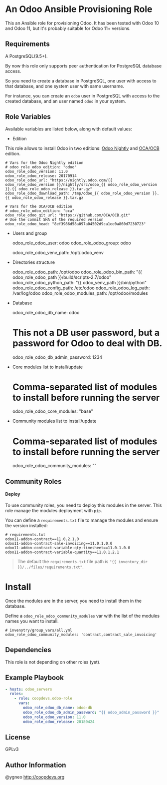 An Odoo Ansible Provisioning Role
=========================================

This an Ansible role for provisioning Odoo. It has been tested with Odoo 10 and Odoo 11, but it's probably suitable for Odoo 11+ versions.

Requirements
------------

A PostgreSQL(9.5+).

By now this role only supports peer authentication for PostgreSQL database access.

So you need to create a database in PostgreSQL, one user with access to that database, and one system user with same username.

For instance, you can create an `odoo` user in PostgreSQL with access to the created database, and an user named `odoo` in your system.

Role Variables
--------------
Available variables are listed below, along with default values:

* Edition

This role allows to install Odoo in two editions: [Odoo Nightly](http://nightly.odoo.com/) and [OCA/OCB](https://github.com/OCA/OCB.git) edition.

    # Vars for the Odoo Nightly edition
    # odoo_role_odoo_edition: "odoo"
    odoo_role_odoo_version: 11.0
    odoo_role_odoo_release: 20170914
    odoo_role_odoo_url: "https://nightly.odoo.com/{{ odoo_role_odoo_version }}/nightly/src/odoo_{{ odoo_role_odoo_version }}.{{ odoo_role_odoo_release }}.tar.gz"
    odoo_role_odoo_download_path: /tmp/odoo_{{ odoo_role_odoo_version }}.{{ odoo_role_odoo_release }}.tar.gz

    # Vars for the OCA/OCB edition
    # odoo_role_odoo_edition: "oca"
    odoo_role_odoo_git_url: "https://github.com/OCA/OCB.git"
    # Use the commit SHA of the required version
    odoo_role_odoo_head: "8ef3986d58a097a04502d9ca1ee0a860d7230723"

* Users and group

    odoo_role_odoo_user: odoo
    odoo_role_odoo_group: odoo

    odoo_role_odoo_venv_path: /opt/.odoo_venv

* Directories structure

    odoo_role_odoo_path: /opt/odoo
    odoo_role_odoo_bin_path: "{{ odoo_role_odoo_path }}/build/scripts-2.7/odoo"
    odoo_role_odoo_python_path: "{{ odoo_venv_path }}/bin/python"
    odoo_role_odoo_config_path: /etc/odoo
    odoo_role_odoo_log_path: /var/log/odoo
    odoo_role_odoo_modules_path: /opt/odoo/modules

* Database

    odoo_role_odoo_db_name: odoo
    # This not a DB user password, but a password for Odoo to deal with DB.
    odoo_role_odoo_db_admin_password: 1234

* Core modules list to install/update

    # Comma-separated list of modules to install before running the server
    odoo_role_odoo_core_modules: "base"

* Community modules list to install/update

    # Comma-separated list of modules to install before running the server
    odoo_role_odoo_community_modules: ""

Community Roles
---------------

#### Deploy
To use community roles, you need to deploy this modules in the server. This role manage the modules deployment with `pip`.

You can define a `requirements.txt` file to manage the modules and ensure the version installed:

```
# requirements.txt
odoo11-addon-contract==11.0.2.1.0
odoo11-addon-contract-sale-invoicing==11.0.1.0.0
odoo11-addon-contract-variable-qty-timesheet==11.0.1.0.0
odoo11-addon-contract-variable-quantity==11.0.1.2.1
```

> The default the `requirements.txt` file path is `"{{ inventory_dir }}/../files/requirements.txt"`.

# Install
Once the modules are in the server, you need to install them in the database.

Define a `odoo_role_odoo_community_modules` var with the list of the modules names you want to install.

```
# invenotry/group_vars/all.yml
odoo_role_odoo_community_modules: 'contract,contract_sale_invoicing'
```

Dependencies
------------

This role is not depending on other roles (yet).

Example Playbook
----------------

```yaml
- hosts: odoo_servers
  roles:
    - role: coopdevs.odoo-role
      vars:
        odoo_role_odoo_db_name: odoo-db
        odoo_role_odoo_db_admin_password: "{{ odoo_admin_password }}"
        odoo_role_odoo_version: 11.0
        odoo_role_odoo_release: 20180424
```

License
-------

GPLv3

Author Information
------------------

@ygneo
http://coopdevs.org
